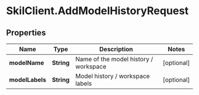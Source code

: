 # SkilClient.AddModelHistoryRequest

## Properties
Name | Type | Description | Notes
------------ | ------------- | ------------- | -------------
**modelName** | **String** | Name of the model history / workspace | [optional] 
**modelLabels** | **String** | Model history / workspace labels | [optional] 


